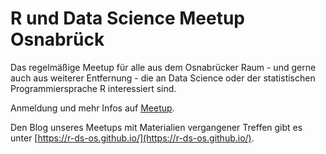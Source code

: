 # R und Data Science Meetup Osnabrück

Das regelmäßige Meetup für alle aus dem Osnabrücker Raum - und gerne auch aus weiterer Entfernung - die an Data Science oder der statistischen Programmiersprache R interessiert sind. 

Anmeldung und mehr Infos auf [Meetup](http://www.meetup.com/de-DE/Osnabrueck-R-und-Data-Science/).

Den Blog unseres Meetups mit Materialien vergangener Treffen gibt es unter [https://r-ds-os.github.io/](https://r-ds-os.github.io/).
